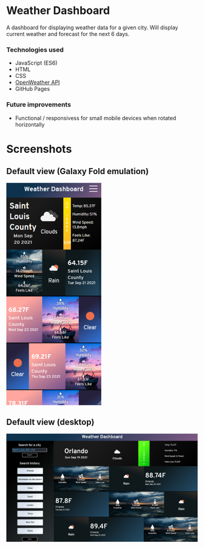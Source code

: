 # Weather Dashboard
A dashboard for displaying weather data for a given city. Will display current weather and forecast for the next
6 days.

### Technologies used
- JavaScript (ES6)
- HTML
- CSS
- [OpenWeather API](https://openweathermap.org/api/)
- GitHub Pages

### Future improvements
- Functional / responsivess for small mobile devices when rotated horizontally

# Screenshots

## Default view (Galaxy Fold emulation)
<img src="presentation/1.PNG" width="250">

## Default view (desktop)
<img src="presentation/thumbnail.png" width="700">
